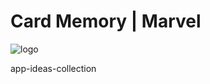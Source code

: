 
# Card Memory | Marvel


![logo](https://user-images.githubusercontent.com/63090724/79075773-0483f080-7cb2-11ea-9443-782dd5b8c7c6.png)



app-ideas-collection